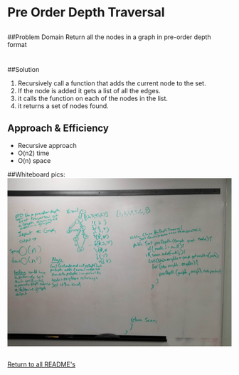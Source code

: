 # Pre Order Depth Traversal

##
##Problem Domain
Return all the nodes in a graph in pre-order depth format

#
##Solution
1. Recursively call a function that adds the current node to the set.
2. If the node is added it gets a list of all the edges.
3. it calls the function on each of the nodes in the list.
4. it returns a set of nodes found.
## Approach & Efficiency
* Recursive approach
* O(n2) time
* O(n) space

##Whiteboard pics:
![](../assets/preOrderDepth.jpg)

##

[Return to all README's](../../../../../README.md)